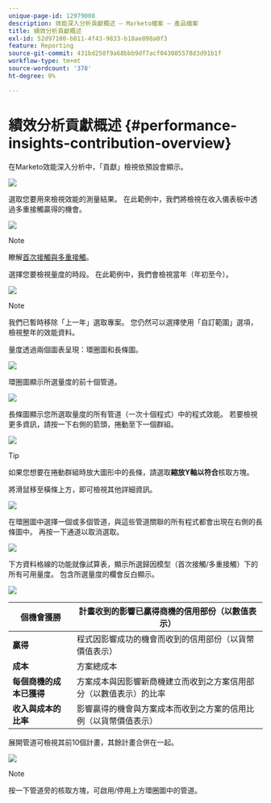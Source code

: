 ```yaml
---
unique-page-id: 12979008
description: 效能深入分析貢獻概述 — Marketo檔案 — 產品檔案
title: 績效分析貢獻概述
exl-id: 52d97100-b811-4f43-9833-b18ae098a0f3
feature: Reporting
source-git-commit: 431bd258f9a68bbb9df7acf043085578d3d91b1f
workflow-type: tm+mt
source-wordcount: '378'
ht-degree: 0%

---
```


# 績效分析貢獻概述 {#performance-insights-contribution-overview}

在Marketo效能深入分析中，「貢獻」檢視依預設會顯示。

![](assets/one-1.png)

選取您要用來檢視效能的測量結果。 在此範例中，我們將檢視在收入儀表板中透過多重接觸贏得的機會。

![](assets/2.png)

>[!NOTE]
>
>瞭解[首次接觸與多重接觸](/help/marketo/product-docs/reporting/revenue-cycle-analytics/revenue-tools/attribution/understanding-attribution.md)。

選擇您要檢視量度的時段。 在此範例中，我們會檢視當年（年初至今）。

![](assets/3-1.png)

>[!NOTE]
>
>我們已暫時移除「上一年」選取專案。 您仍然可以選擇使用「自訂範圍」選項，檢視整年的效能資料。

量度透過兩個圖表呈現：環圈圖和長條圖。

![](assets/four.png)

環圈圖顯示所選量度的前十個管道。

![](assets/5-1.png)

長條圖顯示您所選取量度的所有管道（一次十個程式）中的程式效能。 若要檢視更多資訊，請按一下右側的箭頭，捲動至下一個群組。

![](assets/six.png)

>[!TIP]
>
>如果您想要在捲動群組時放大圖形中的長條，請選取&#x200B;**縮放Y軸以符合**&#x200B;核取方塊。

將滑鼠移至橫條上方，即可檢視其他詳細資訊。

![](assets/seven.png)

在環圈圖中選擇一個或多個管道，與這些管道關聯的所有程式都會出現在右側的長條圖中。 再按一下通道以取消選取。

![](assets/eight.png)

下方資料格線的功能就像試算表，顯示所選歸因模型（首次接觸/多重接觸）下的所有可用量度。 包含所選量度的欄會反白顯示。

![](assets/9.png)

| **個機會獲勝** | 計畫收到的影響已贏得商機的信用部份（以數值表示） |
|---|---|
| **贏得** | 程式因影響成功的機會而收到的信用部份（以貨幣價值表示） |
| **成本** | 方案總成本 |
| **每個商機的成本已獲得** | 方案成本與因影響新商機建立而收到之方案信用部分（以數值表示）的比率 |
| **收入與成本的比率** | 影響贏得的機會與方案成本而收到之方案的信用比例（以貨幣價值表示） |

展開管道可檢視其前10個計畫，其餘計畫合併在一起。

![](assets/10.png)

>[!NOTE]
>
>按一下管道旁的核取方塊，可啟用/停用上方環圈圖中的管道。
